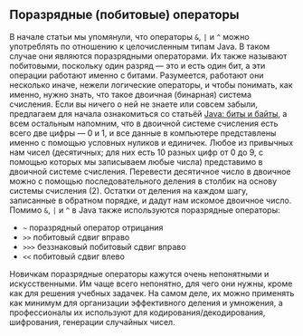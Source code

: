 ## Поразрядные (побитовые) операторы

В начале статьи мы упомянули, что операторы `&`, `|` и `^` можно употреблять по отношению к целочисленным типам Java. В таком случае они являются поразрядными операторами. Их также называют побитовыми, поскольку один разряд — это и есть один бит, а эти операции работают именно с битами. Разумеется, работают они несколько иначе, нежели логические операторы, и чтобы понимать, как именно, нужно знать, что такое двоичная (бинарная) система счисления. Если вы ничего о ней не знаете или совсем забыли, предлагаем для начала ознакомиться со статьёй [Java: биты и байты](https://javarush.com/groups/posts/2175-java-bits-and-bytes), а всем остальным напомним, что в двоичной системе счисления есть всего две цифры — 0 и 1, и все данные в компьютере представлены именно с помощью условных нуликов и единичек. Любое из привычных нам чисел (десятичных; для них есть 10 разных цифр от 0 до 9, с помощью которых мы записываем любые числа) представимо в двоичной системе счисления. Перевести десятичное число в двоичное можно с помощью последовательного деления в столбик на основу системы счисления (2). Остатки от деления на каждом шагу, записанные в обратном порядке, и дадут нам искомое двоичное число.
Помимо `&`, `|` и `^` в Java также используются поразрядные операторы:

- `~` поразрядный оператор отрицания
- `>>` побитовый сдвиг вправо
- `>>>` беззнаковый побитовый сдвиг вправо
- `<<` побитовый сдвиг влево

Новичкам поразрядные операторы кажутся очень непонятными и искусственными. Им чаще всего непонятно, для чего они нужны, кроме как для решения учебных задачек. На самом деле, их можно применять как минимум для организации эффективного деления и умножения, а профессионалы их используют для кодирования/декодирования, шифрования, генерации случайных чисел.